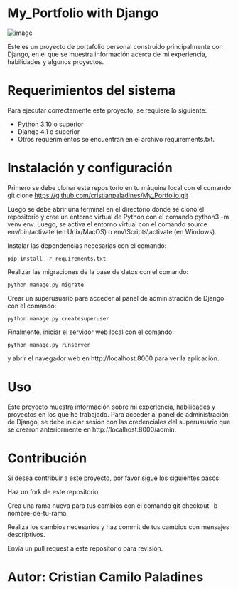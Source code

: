 # My_Portfolio with Django

![image](https://user-images.githubusercontent.com/112832288/219879921-40e32a9e-fad8-47a6-a6c0-51ad349d4b0b.png)


Este es un proyecto de portafolio personal construido principalmente con Django, en el que se muestra información acerca de mi experiencia, habilidades y algunos proyectos.

# Requerimientos del sistema
Para ejecutar correctamente este proyecto, se requiere lo siguiente:

- Python 3.10 o superior
- Django 4.1 o superior
- Otros requerimientos se encuentran en el archivo requirements.txt.

# Instalación y configuración
Primero se debe clonar este repositorio en tu máquina local con el comando git clone https://github.com/cristianpaladines/My_Portfolio.git

Luego se debe abrir una terminal en el directorio donde se clonó el repositorio y cree un entorno virtual de Python con el comando python3 -m venv env. Luego, se activa el entorno virtual con el comando source env/bin/activate (en Unix/MacOS) o env\Scripts\activate (en Windows).

Instalar las dependencias necesarias con el comando:
```
pip install -r requirements.txt
```
Realizar las migraciones de la base de datos con el comando:
```
python manage.py migrate
```
Crear un superusuario para acceder al panel de administración de Django con el comando:
```
python manage.py createsuperuser
```
Finalmente, iniciar el servidor web local con el comando: 
```
python manage.py runserver
```
y abrir el navegador web en http://localhost:8000 para ver la aplicación.

# Uso

Este proyecto muestra información sobre mi experiencia, habilidades y proyectos en los que he trabajado.
Para acceder al panel de administración de Django, se debe iniciar sesión con las credenciales del superusuario que se crearon anteriormente en http://localhost:8000/admin.

# Contribución

Si desea contribuir a este proyecto, por favor sigue los siguientes pasos:

Haz un fork de este repositorio.

Crea una rama nueva para tus cambios con el comando git checkout -b nombre-de-tu-rama.

Realiza los cambios necesarios y haz commit de tus cambios con mensajes descriptivos.

Envía un pull request a este repositorio para revisión.

# Autor: Cristian Camilo Paladines
